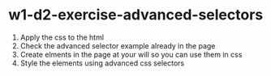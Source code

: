 # w1-d2-exercise-advanced-selectors

1. Apply the css to the html
2. Check the advanced selector example already in the page
3. Create elments in the page at your will so you can use them in css
4. Style the elements using advanced css selectors
